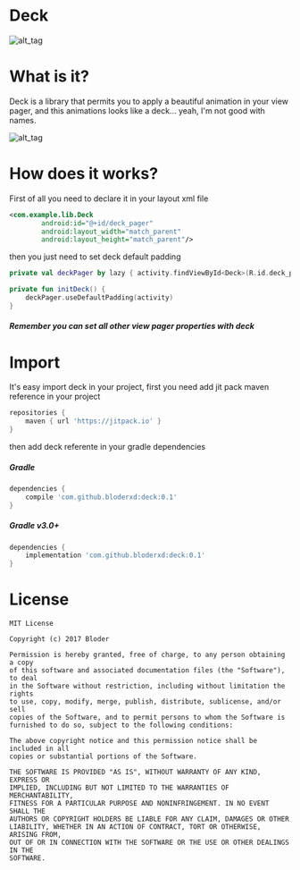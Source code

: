 # Deck

![alt_tag](https://bloximages.chicago2.vip.townnews.com/journaltimes.com/content/tncms/assets/v3/editorial/4/48/4484cfa4-e685-5fb8-9b05-3d3df399ac06/57838be8937b3.image.jpg)

# What is it?

Deck is a library that permits you to apply a beautiful animation in your view pager, and this animations looks like a deck... yeah, I'm not good with names.

![alt_tag](https://media.giphy.com/media/l4EpiKjC1H2sQCVva/giphy.gif)

# How does it works?

First of all you need to declare it in your layout xml file

```xml
<com.example.lib.Deck
        android:id="@+id/deck_pager"
        android:layout_width="match_parent"
        android:layout_height="match_parent"/>
```

then you just need to set deck default padding

```kotlin
private val deckPager by lazy { activity.findViewById<Deck>(R.id.deck_pager) }

private fun initDeck() {
    deckPager.useDefaultPadding(activity)
}

```

##### Remember you can set all other view pager properties with deck

# Import

It's easy import deck in your project, first you need add jit pack maven reference in your project

```groovy
repositories {
    maven { url 'https://jitpack.io' }
}
```

then add deck referente in your gradle dependencies

##### Gradle

```groovy
dependencies {
    compile 'com.github.bloderxd:deck:0.1'
}
```

##### Gradle v3.0+
```groovy
dependencies {
    implementation 'com.github.bloderxd:deck:0.1'
}
```

# License

```
MIT License

Copyright (c) 2017 Bloder

Permission is hereby granted, free of charge, to any person obtaining a copy
of this software and associated documentation files (the "Software"), to deal
in the Software without restriction, including without limitation the rights
to use, copy, modify, merge, publish, distribute, sublicense, and/or sell
copies of the Software, and to permit persons to whom the Software is
furnished to do so, subject to the following conditions:

The above copyright notice and this permission notice shall be included in all
copies or substantial portions of the Software.

THE SOFTWARE IS PROVIDED "AS IS", WITHOUT WARRANTY OF ANY KIND, EXPRESS OR
IMPLIED, INCLUDING BUT NOT LIMITED TO THE WARRANTIES OF MERCHANTABILITY,
FITNESS FOR A PARTICULAR PURPOSE AND NONINFRINGEMENT. IN NO EVENT SHALL THE
AUTHORS OR COPYRIGHT HOLDERS BE LIABLE FOR ANY CLAIM, DAMAGES OR OTHER
LIABILITY, WHETHER IN AN ACTION OF CONTRACT, TORT OR OTHERWISE, ARISING FROM,
OUT OF OR IN CONNECTION WITH THE SOFTWARE OR THE USE OR OTHER DEALINGS IN THE
SOFTWARE.
```
